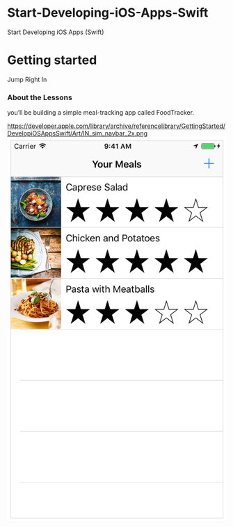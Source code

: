 # Start-Developing-iOS-Apps-Swift
Start Developing iOS Apps (Swift)


# Getting started
Jump Right In

### About the Lessons

you’ll be building a simple meal-tracking app called FoodTracker.

https://developer.apple.com/library/archive/referencelibrary/GettingStarted/DevelopiOSAppsSwift/Art/IN_sim_navbar_2x.png
![IN_sim_navbar_2x](./images/IN_sim_navbar_2x.png)
